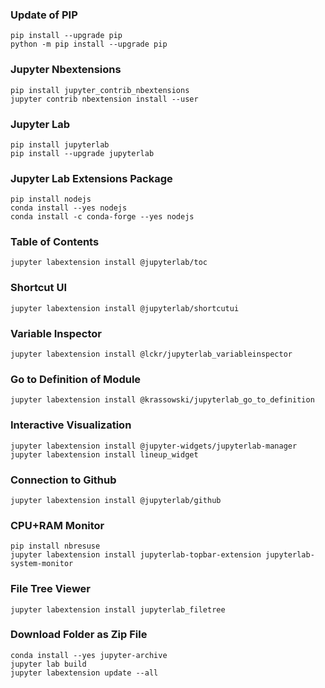 ### Update of PIP
```
pip install --upgrade pip
python -m pip install --upgrade pip
```


### Jupyter Nbextensions
```
pip install jupyter_contrib_nbextensions
jupyter contrib nbextension install --user
```

### Jupyter Lab
```
pip install jupyterlab
pip install --upgrade jupyterlab
```

### Jupyter Lab Extensions Package
```
pip install nodejs
conda install --yes nodejs
conda install -c conda-forge --yes nodejs
```

### Table of Contents
```
jupyter labextension install @jupyterlab/toc
```

### Shortcut UI
```
jupyter labextension install @jupyterlab/shortcutui
```

### Variable Inspector
```
jupyter labextension install @lckr/jupyterlab_variableinspector
```

### Go to Definition of Module
```
jupyter labextension install @krassowski/jupyterlab_go_to_definition
```

### Interactive Visualization
```
jupyter labextension install @jupyter-widgets/jupyterlab-manager
jupyter labextension install lineup_widget
```

### Connection to Github
```
jupyter labextension install @jupyterlab/github
```

### CPU+RAM Monitor
```
pip install nbresuse
jupyter labextension install jupyterlab-topbar-extension jupyterlab-system-monitor
```

### File Tree Viewer
```
jupyter labextension install jupyterlab_filetree
```

### Download Folder as Zip File
```
conda install --yes jupyter-archive
jupyter lab build
jupyter labextension update --all
```

